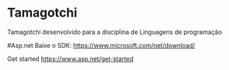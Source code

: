 # Tamagotchi
Tamagotchi desenvolvido para a disciplina de Linguagens de programação

#Asp.net
Baixe o SDK:
https://www.microsoft.com/net/download/

Get started
https://www.asp.net/get-started